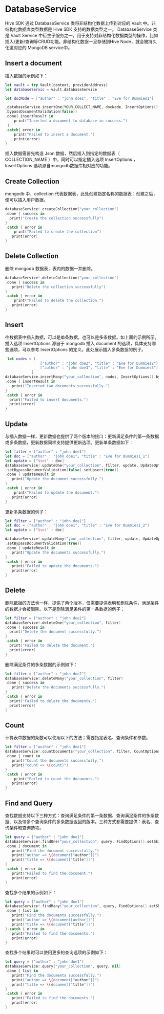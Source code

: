 # DatabaseService

Hive SDK 通过 DatabaseService 类将非结构化数据上传到对应的 Vault 中。非结构化数据库类型数据是 Hive SDK 支持的数据类型之一。 DatabaseService 类是 Vault Service 中衍生子服务之一，用于支持对非结构化数据类型的操作，比如插入/更新/查询等CRUD功能。非结构化数据一旦存储到Hive Node，就会被持久化道对应的 MongoDB service中。

## Insert a document

插入数据的示例如下：

```swift
let vault = try Vault(context, providerAddress)
let databaseServic = vault.databaseService

let docNode = ["author" : "john doe1", "title" : "Eve for Dummies1"]

_databaseService.insertOne(YOUR_COLLECT_NAME, docNode, InsertOptions()
.bypassDocumentValidation(false))
.done{ insertResult in
    print("Inserted a document to database in success.")
 }
.catch{ error in
	print("Failed to insert a document.")
    print(error)
}
```

插入数据需要先构造 Json 数据，然后插入到指定的数据表（ COLLECTION\_NAME ）中，同时可以指定插入选项 InsertOptions ，InsertOptions 选项源自mongodb数据库相对应的功能。

## Create Collection

mongodb 中，collection 代表数据表，此处创建指定名称的数据表；创建之后，便可以插入用户数据。

```swift
databaseService!.createCollection("your_collection")
.done { success in
  print("Create the collection successfully")
}
.catch { error in
	print("Failed to create the collection")
   print(error)
}
```

## Delete Collection

删除 mongodb 数据表，表内的数据一并删除。

```swift
databaseService!.deleteCollection("your_collection")
.done { success in
   print("Delete the collection successfully")
}
.catch { error in
	print("Failed to delete the collection.")
   print(error)
}
```

## Insert

往数据表中插入数据，可以是单条数据，也可以是多条数据。如上面的示例所示，插入选项 InsertOptions 源自于 mongodb 插入 document 的选项，具体支持哪些选项，可以参考 InsertOptions 的定义。此处展示插入多条数据的例子。

```swift
 let nodes = [
                ["author" : "john doe2", "title" : "Eve for Dummies2"],
                ["author" : "john doe3", "title" : "Eve for Dummies3"],
            ]
databaseService.insertMany("your_collection", nodes, InsertOptions().bypassDocumentValidation(false).ordered(true))
.done { insertResult in
   print("Inserted two documents successfully.")
}
.catch { error in
  print("Failed to insert documents.")
  print(error)
}
```

## Update

与插入数据一样，更新数据也提供了两个版本的接口：更新满足条件的第一条数据或多条数据，更新数据同样支持提供更新选项。更新单条数据如下：

```swift
let filter = ["author" : "john doe1"]
let doc = ["author" : "john doe1", "title" : "Eve for Dummies1_1"]
let update = ["$set" : doc]
databaseService!.updateOne("your_collection", filter, update, UpdateOptions()
.setBypassDocumentValidation(false).setUpsert(true))
.done { updateResult in
   print("Update the document successfully.")
}
.catch { error in
	print("Failed to update the document.")
   print(error)
}
```

更新多条数据的例子：

```swift
let filter = ["author" : "john doe1"]
let doc = ["author" : "john doe1", "title" : "Eve for Dummies1_2"]
let update = ["$set" : doc]

databaseService!.updateMany("your_collection", filter, update, UpdateOptions()
.setBypassDocumentValidation(true))
.done { updateResult in
   print("Update the documents successfully.")
}
.catch { error in
   print("Failed to update the documents.")
   print(error)
}
```

## Delete

删除数据的方法也一样，提供了两个版本，仅需要提供表明和删除条件，满足条件的数据才会被删除。以下是删除满足条件的第一条数据的例子：

```swift
let filter = ["author" : "john doe2"]
databaseService!.deleteOne("your_collection", filter)
.done { success in
  print("Delete the document successfully.")
}
.catch { error in
  print("Failed to delete the document.")
  print(error)
}
```

删除满足条件的多条数据的示例如下：

```swift
let filter = ["author" : "john doe2"]
databaseService!.deleteMany("your_collection", filter)
.done { success in
   print("Delete the documents successfully.")
}
.catch { error in
  print("Failed to delete the documents.")
  print(error)
}
```

## Count

计算表中数据的条数可以使用以下的方法；需要指定表名、查询条件和参数。

```swift
let filter = ["author" : "john doe1"]
databaseService!.countDocuments("your_collection", filter, CountOptions().setLimit(1).setSkip(0).setMaxTimeMS(1000000000))
.done { count in
   print("Count the documents successfully.")
   print("count => \(count)")
}
.catch { error in
	print("Failed to count the documents.")
   print(error)
}
```

## Find and Query

查找数据支持以下三种方式：查询满足条件的第一条数据、查询满足条件的多条数据、以及带多个查询条件的多条数据返回的版本。三种方式都需要提供：表名、查询条件和查询选项。

```swift
let query = ["author" : "john doe1"]
databaseService!.findOne("your_collection", query, FindOptions().setSkip(0).setLimit(0))
.done { document in
   print("Find the document successfully.")
   print("author => \(document["author"])")
   print("title => \(document["title"])")
}
.catch { error in
   print("Failed to find the document.")
   print(error)
}
```

查找多个结果的示例如下：

```swift
let query = ["author" : "john doe1"]
databaseService!.findMany("your_collection", query, FindOptions().setSkip(0).setLimit(0))
.done { list in
   print("Find the documents successfully.")
   print("author => \(document[author])")
   print("title => \(document["title"])")
}.catch { error in
   print("Failed to find the documents.")
   print(error)
}
```

查找多个结果时可以使用更多的查询选项的示例如下：

```swift
let query = ["author" : "john doe1"]
databaseService!.query("your_collection", query, nil)
.done { list in
   print("Find the documents successfully.")
   print("author => \(document["author"])")
   print("title => \(document["title"])")
}
.catch { error in
   print("Failed to find the documents.")
   print(error)
}
```
